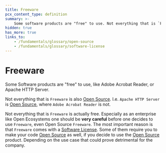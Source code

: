 ```yaml
---
title: Freeware
pcx_content_type: definition
summary: >-
    Some software products are "free" to use. Not everything that is `Freeware` is also [Open Source](/fundamentals/glossary/#open-source). Not everything that is `Freeware` is actually free.
hidden: true
has_more: true
links_to:
    - /fundamentals/glossary/open-source
    - /fundamentals/glossary/software-license
---
```


# Freeware

Some Software products are "free" to use, like Adobe Acrobat Reader, or Apache HTTP Server.

Not everything that is `Freeware` is also [Open Source](/fundamentals/glossary/open-source). I.e. `Apache HTTP Server` is [Open Source](/fundamentals/glossary/open-source), where `Adobe Acrobat Reader` is not.

Not everything that is `Freeware` is actually free. Especially as an enterprise like Open Ecosystems one should be **very careful** before one decides to use `Freeware`, even Open Source `Freeware`. The most important reason is that `Freeware` comes with a [Software License](/fundamentals/glossary/software-license). Some of them require you to make your code [Open Source](/fundamentals/glossary/open-source) as well, if you decide to use the [Open Source](/fundamentals/glossary/open-source) product. Depending on the use case that could prove detrimental for the company.
